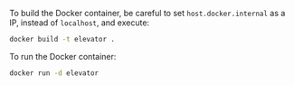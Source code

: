 To build the Docker container, be careful to set `host.docker.internal` as a IP, instead of `localhost`, and execute:
```bash
docker build -t elevator .
```

To run the Docker container:

```bash
docker run -d elevator
```
